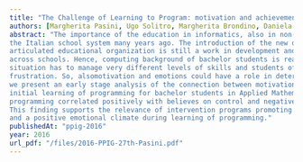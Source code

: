 ```yaml
---
title: "The Challenge of Learning to Program: motivation and achievement emotions in an eXtreme Apprenticeship experience"
authors: [Margherita Pasini, Ugo Solitro, Margherita Brondino, Daniela Raccanello]
abstract: "The importance of the education in informatics, also in non-vocational curricula, was recognized in
the Italian school system many years ago. The introduction of the new discipline in a complex and
articulated educational organization is still a work in development and its implementation may differ a lot
across schools. Hence, computing background of bachelor students is really diverse. The teacher in this
situation has to manage very different levels of skills and students often have to cope with failures and
frustration. So, alsomotivation and emotions could have a role in determining performance. In this work,
we present an early stage analysis of the connection between motivation, emotions and performance in
initial learning of programming for bachelor students in Applied Mathematics in Verona. Performance in
programming correlated positively with believes on control and negatively with anger and hopelessness.
This finding supports the relevance of intervention programs promoting efficient motivational strategies
and a positive emotional climate during learning of programming."
publishedAt: "ppig-2016"
year: 2016
url_pdf: "/files/2016-PPIG-27th-Pasini.pdf"
---
```

